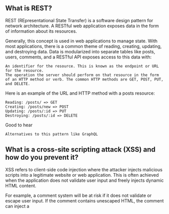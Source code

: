 ## What is REST?

REST (REpresentational State Transfer) is a software design pattern for network architecture. A RESTful web application exposes data in the form of information about its resources.

Generally, this concept is used in web applications to manage state. With most applications, there is a common theme of reading, creating, updating, and destroying data. Data is modularized into separate tables like posts, users, comments, and a RESTful API exposes access to this data with:

    An identifier for the resource. This is known as the endpoint or URL for the resource.
    The operation the server should perform on that resource in the form of an HTTP method or verb. The common HTTP methods are GET, POST, PUT, and DELETE.

Here is an example of the URL and HTTP method with a posts resource:

    Reading: /posts/ => GET
    Creating: /posts/new => POST
    Updating: /posts/:id => PUT
    Destroying: /posts/:id => DELETE

Good to hear

    Alternatives to this pattern like GraphQL


## What is a cross-site scripting attack (XSS) and how do you prevent it?

XSS refers to client-side code injection where the attacker injects malicious scripts into a legitimate website or web application. This is often achieved when the application does not validate user input and freely injects dynamic HTML content.

For example, a comment system will be at risk if it does not validate or escape user input. If the comment contains unescaped HTML, the comment can inject a <script> tag into the website that other users will execute against their knowledge.

    The malicious script has access to cookies which are often used to store session tokens. If an attacker can obtain a user’s session cookie, they can impersonate the user.
    The script can arbitrarily manipulate the DOM of the page the script is executing in, allowing the attacker to insert pieces of content that appear to be a real part of the website.
    The script can use AJAX to send HTTP requests with arbitrary content to arbitrary destinations.

Good to hear

    On the client, using textContent instead of innerHTML prevents the browser from running the string through the HTML parser which would execute scripts in it.

    On the server, escaping HTML tags will prevent the browser from parsing the user input as actual HTML and therefore won't execute the script.


